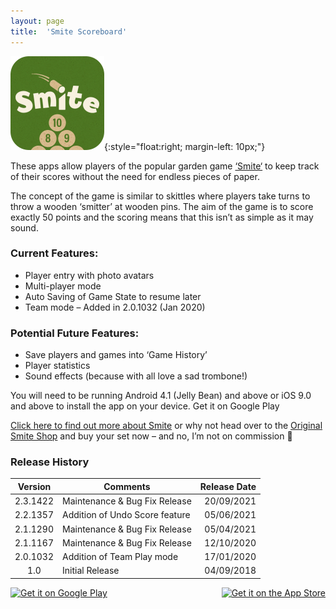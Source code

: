```yaml
---
layout: page
title:  'Smite Scoreboard'
---
```

![smite scoreboard app icon](/assets/images/smite_scoreboard_app_icon.png){:style="float:right; margin-left: 10px;"}

These apps allow players of the popular garden game <a href='http://www.originalsmite.com/' target='_blank'>‘Smite‘</a> to keep track of their scores without the need for endless pieces of paper.

The concept of the game is similar to skittles where players take turns to throw a wooden ‘smitter’ at wooden pins. The aim of the game is to score exactly 50 points and the scoring means that this isn’t as simple as it may sound.

### Current Features:

- Player entry with photo avatars
- Multi-player mode
- Auto Saving of Game State to resume later
- Team mode – Added in 2.0.1032 (Jan 2020)

### Potential Future Features:

- Save players and games into ‘Game History’
- Player statistics
- Sound effects (because with all love a sad trombone!)

You will need to be running Android 4.1 (Jelly Bean) and above or iOS 9.0 and above to install the app on your device.
Get it on Google Play	

<a href='http://www.originalsmite.com/' target='_blank'>Click here to find out more about Smite</a> or why not head over to the <a href='https://smite.bigcartel.com/' target='_blank'>Original Smite Shop</a> and buy your set now – and no, I’m not on commission 🙂

### Release History

|Version|Comments|Release Date|
|:-----:|--------|-----------:|
|2.3.1422|Maintenance & Bug Fix Release|20/09/2021|
|2.2.1357|Addition of Undo Score feature|05/06/2021|
|2.1.1290|Maintenance & Bug Fix Release|05/04/2021|
|2.1.1167|Maintenance & Bug Fix Release|12/10/2020|
|2.0.1032|Addition of Team Play mode|17/01/2020|
|1.0|Initial Release|04/09/2018|

<a href="http://play.google.com/store/apps/details?id=com.onthefencedevelopment.smitescoreboard" target="_blank" style="float: left;">
    <img alt="Get it on Google Play" style="height: 100px" src="{{ '/assets/images/get-it-on-google-play.png' | relative_url }}"/>
</a>

<a href="https://itunes.apple.com/us/app/smite-scoreboard/id1433469346?mt=8" target="_blank" style="float: right;">
    <img alt="Get it on the App Store" style="height: 100px" src="{{ '/assets/images/get-it-on-app-store.svg' | relative_url }}"/>
</a>

<div style="clear: both;"></div>